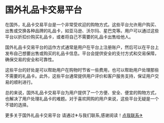 # 国外礼品卡交易平台

在国外，礼品卡交易平台是一个非常受欢迎的购物方式。这些平台允许用户购买、出售或交换各种品牌的礼品卡，如亚马逊、沃尔玛、星巴克等。用户可以通过这些平台以折扣价购买礼品卡，或者将自己不需要的礼品卡出售给他人。

国外礼品卡交易平台的运作方式通常是用户在平台上注册账户，然后可以在平台上发布自己想要出售或购买的礼品卡信息。平台会提供安全的支付方式和交易保障，确保交易的安全和可靠性。

这些平台的好处是可以帮助用户在购物时节省一些费用，也可以帮助用户处理那些不需要的礼品卡。此外，这些平台通常提供用户评价和客户服务支持，保证用户交易的顺利进行。

总的来说，国外礼品卡交易平台为用户提供了一个方便、安全、便宜的购物方式，也解决了用户处理礼品卡的难题。对于喜欢网购的用户来说，这些平台无疑是一个不错的选择。

更多关于国外礼品卡交易平台 请通过✈与我们联系,感谢阅读！[点我联系✈](https://en.G208.com)
